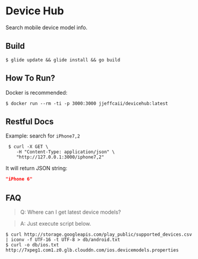 # Device Hub
Search mobile device model info.


## Build
```shell
$ glide update && glide install && go build
```

## How To Run?

Docker is recommended:

```shell
$ docker run --rm -ti -p 3000:3000 jjeffcaii/devicehub:latest
```

## Restful Docs

Example: search for `iPhone7,2`

```shell
 $ curl -X GET \
    -H "Content-Type: application/json" \
    "http://127.0.0.1:3000/iphone7,2"
```

It will return JSON string:

```json
"iPhone 6"
```

## FAQ

> Q: Where can I get latest device models?

> A: Just execute script below.

```shell
$ curl http://storage.googleapis.com/play_public/supported_devices.csv | iconv -f UTF-16 -t UTF-8 > db/android.txt
$ curl -o db/ios.txt http://7xpeg1.com1.z0.glb.clouddn.com/ios.devicemodels.properties
```
